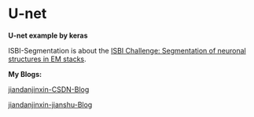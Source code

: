 # U-net
**U-net example by keras**

ISBI-Segmentation is about the [ISBI Challenge: Segmentation of neuronal structures in EM stacks](http://brainiac2.mit.edu/isbi_challenge/).


**My Blogs:**

[jiandanjinxin-CSDN-Blog](http://blog.csdn.net/jiandanjinxin)

[jiandanjinxin-jianshu-Blog](http://www.jianshu.com/u/8ad7903302b3)
